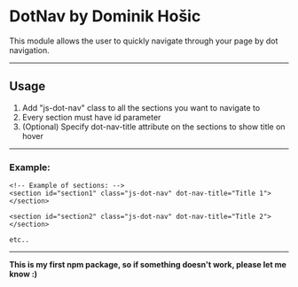 # DotNav by Dominik Hošic

This module allows the user to quickly navigate through your page by dot navigation.

---

## Usage

1.  Add "js-dot-nav" class to all the sections you want to navigate to
2.  Every section must have id parameter
3.  (Optional) Specify dot-nav-title attribute on the sections to show title on hover


---

### Example:
```
<!-- Example of sections: -->
<section id="section1" class="js-dot-nav" dot-nav-title="Title 1">
</section>

<section id="section2" class="js-dot-nav" dot-nav-title="Title 2">
</section>

etc..
```

---

**This is my first npm package, so if something doesn't work, please let me know :)**
